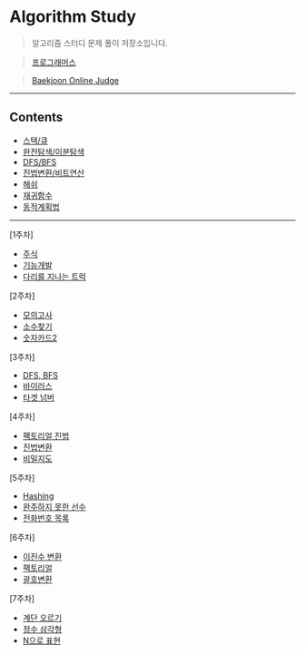 # Algorithm Study
  > 알고리즘 스터디 문제 풀이 저장소입니다.
  
  > [프로그래머스](https://programmers.co.kr/) 
  
  > [Baekjoon Online Judge](https://www.acmicpc.net/)
***    

## Contents

* [스택/큐](https://github.com/ki-yungkim/AlgorithmStudy/tree/main/01_stack_queue)
* [완전탐색/이분탐색](https://github.com/ki-yungkim/AlgorithmStudy/tree/main/02_bruteForce_binarySearch)
* [DFS/BFS](https://github.com/ki-yungkim/AlgorithmStudy/tree/main/03_BFS_DFS)
* [진법변환/비트연산](https://github.com/ki-yungkim/AlgorithmStudy/tree/main/04_Base%20Conversion_Bitwise%20Operation)
* [해쉬](https://github.com/ki-yungkim/AlgorithmStudy/tree/main/05_hash)
* [재귀함수](https://github.com/ki-yungkim/AlgorithmStudy/tree/main/06_Recursion)
* [동적계획법](https://github.com/ki-yungkim/AlgorithmStudy/tree/main/07_Dynamic%20Programming)
***

[1주차]
* [주식](https://github.com/ki-yungkim/AlgorithmStudy/tree/main/01_stack_queue/01_stock)
* [기능개발](https://github.com/ki-yungkim/AlgorithmStudy/tree/main/01_stack_queue/02_development)
* [다리를 지나는 트럭](https://github.com/ki-yungkim/AlgorithmStudy/tree/main/01_stack_queue/03_truck)

[2주차]
* [모의고사](https://github.com/ki-yungkim/AlgorithmStudy/tree/main/02_bruteForce_binarySearch/01_mock_test)
* [소수찾기](https://github.com/ki-yungkim/AlgorithmStudy/tree/main/02_bruteForce_binarySearch/02_find_primeNo)
* [숫자카드2](https://github.com/ki-yungkim/AlgorithmStudy/tree/main/02_bruteForce_binarySearch/03_number_card)


[3주차]
* [DFS, BFS](https://github.com/ki-yungkim/AlgorithmStudy/tree/main/03_BFS_DFS/01_DFS_BFS)
* [바이러스](https://github.com/ki-yungkim/AlgorithmStudy/tree/main/03_BFS_DFS/02_virus)
* [타겟 넘버](https://github.com/ki-yungkim/AlgorithmStudy/tree/main/03_BFS_DFS/03_target_number)

[4주차]
* [팩토리얼 진법](https://github.com/ki-yungkim/AlgorithmStudy/tree/main/04_Base%20Conversion_Bitwise%20Operation/01_Factorial%20Number%20System)
* [진법변환](https://github.com/ki-yungkim/AlgorithmStudy/tree/main/04_Base%20Conversion_Bitwise%20Operation/02_Base%20Conversion)
* [비밀지도](https://github.com/ki-yungkim/AlgorithmStudy/tree/main/04_Base%20Conversion_Bitwise%20Operation/03_Secret%20Map)

[5주차]
* [Hashing](https://github.com/ki-yungkim/AlgorithmStudy/tree/main/05_hash/01_Hashing)
* [완주하지 못한 선수](https://github.com/ki-yungkim/AlgorithmStudy/tree/main/05_hash/02_marathon)
* [전화번호 목록](https://github.com/ki-yungkim/AlgorithmStudy/tree/main/05_hash/03_phoneNumberList)

[6주차]
* [이진수 변환](https://github.com/ki-yungkim/AlgorithmStudy/tree/main/06_Recursion/01_conversion_binary)
* [팩토리얼](https://github.com/ki-yungkim/AlgorithmStudy/tree/main/06_Recursion/02_factorial)
* [괄호변환](https://github.com/ki-yungkim/AlgorithmStudy/tree/main/06_Recursion/03_bracket)

[7주차]
* [계단 오르기](https://github.com/ki-yungkim/AlgorithmStudy/tree/main/07_Dynamic%20Programming/01_stairs)
* [정수 삼각형](https://github.com/ki-yungkim/AlgorithmStudy/tree/main/07_Dynamic%20Programming/02_triangle)
* [N으로 표현](https://github.com/ki-yungkim/AlgorithmStudy/tree/main/07_Dynamic%20Programming/03_N)
